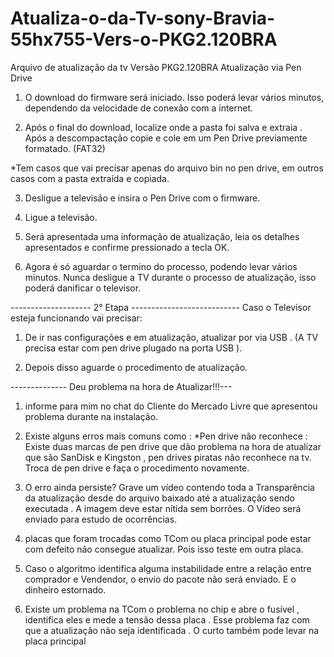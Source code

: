 # Atualiza-o-da-Tv-sony-Bravia-55hx755-Vers-o-PKG2.120BRA
Arquivo de atualização da tv Versão PKG2.120BRA
Atualização via Pen Drive


1. O download do firmware será iniciado. Isso poderá levar vários minutos, dependendo da velocidade de conexão com a internet.

2. Após o final do download, localize onde a pasta foi salva e extraia . Após a descompactação copie e cole em um Pen Drive previamente formatado. (FAT32)

*Tem casos que vai precisar apenas do arquivo bin no pen drive, em outros casos com a pasta extraída e copiada.

3. Desligue a televisão e insira o Pen Drive com o firmware.

4. Ligue a televisão.

5. Será apresentada uma informação de atualização, leia os detalhes apresentados e confirme pressionado a tecla OK.

6. Agora é só aguardar o termino do processo, podendo levar vários minutos. Nunca desligue a TV durante o processo de atualização, isso poderá danificar o televisor.

-------------------- 2° Etapa ---------------------------
Caso o Televisor esteja funcionando vai precisar:

1. De ir nas configurações e em atualização, atualizar por via USB . (A TV precisa estar com pen drive plugado na porta USB ).

2. Depois disso aguarde o procedimento de atualização.

-------------- Deu problema na hora de Atualizar!!!---

1. informe para mim no chat do Cliente do Mercado Livre que apresentou problema durante na instalação.

2. Existe alguns erros mais comuns como :
*Pen drive não reconhece : Existe duas marcas de pen drive que dão problema na hora de atualizar que são SanDisk e Kingston , pen drives piratas não reconhece na tv. Troca de pen drive e faça o procedimento novamente.

3. O erro ainda persiste? Grave um vídeo contendo toda a Transparência da atualização desde do arquivo baixado até a atualização sendo executada . A imagem deve estar nítida sem borrões. O Vídeo será enviado para estudo de ocorrências.

4. placas que foram trocadas como TCom ou placa principal pode estar com defeito não consegue atualizar. Pois isso teste em outra placa.

5. Caso o algoritmo identifica alguma instabilidade entre a relação entre comprador e Vendendor, o envio do pacote não será enviado. E o dinheiro estornado.

6. Existe um problema na TCom o problema no chip e abre o fusível , identifica eles e mede a tensão dessa placa . Esse problema faz com que a atualização não seja identificada . O curto também pode levar na placa principal
   
